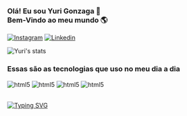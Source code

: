 
### Olá! Eu sou Yuri Gonzaga 👋<br>Bem-Vindo ao meu mundo 🌎  

[![Instagram](https://img.shields.io/badge/Instagram-E4405F?style=for-the-badge&logo=instagram&logoColor=white)](https://www.instagram.com/y12_souza/)
[![Linkedin](https://img.shields.io/badge/LinkedIn-0077B5?style=for-the-badge&logo=linkedin&logoColor=white)](https://www.linkedin.com/in/yuri-gonzaga-1811322a3/)

![Yuri's stats](https://github-readme-stats.vercel.app/api?username=Yuri-Gonzaga&show_icons=true&theme=radical)

### Essas são as tecnologias que uso no meu dia a dia 

<div style="display: inline_block">
<img align="center" alt="html5" src="https://img.shields.io/badge/HTML5-E34F26?style=for-the-badge&logo=html5&logoColor=white" />
<img align="center" alt="html5" src="https://img.shields.io/badge/CSS3-1572B6?style=for-the-badge&logo=css3&logoColor=white" />
<img align="center" alt="html5" src="https://img.shields.io/badge/JavaScript-F7DF1E?style=for-the-badge&logo=javascript&logoColor=black" />
<img align="center" alt="html5" src="https://img.shields.io/badge/PHP-777BB4?style=for-the-badge&logo=php&logoColor=white" />

</div><br>

[![Typing SVG](https://readme-typing-svg.herokuapp.com?font=Fira+Code&pause=1000&color=F72288&width=600&lines=Only+by+giving+blood+will+progress+come...+)](https://git.io/typing-svg)

